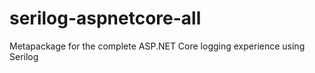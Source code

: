 # serilog-aspnetcore-all
Metapackage for the complete ASP.NET Core logging experience using Serilog
